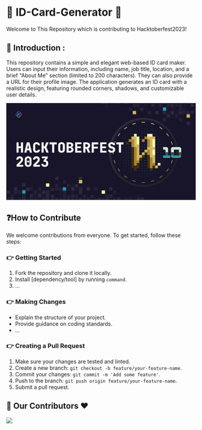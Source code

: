 # 🪪 ID-Card-Generator 🪪
Welcome to This Repository which is contributing to Hacktoberfest2023!

## 📌 Introduction :
This repository contains a simple and elegant web-based ID card maker. Users can input their information, including name, job title, location, and a brief "About Me" section (limited to 200 characters). They can also provide a URL for their profile image. The application generates an ID card with a realistic design, featuring rounded corners, shadows, and customizable user details. 

<p align="center">
    <img width="1000" src="./assets/1.png" alt="banner">
</p>



## ❓How to Contribute

We welcome contributions from everyone. To get started, follow these steps:

### 👉 Getting Started

1. Fork the repository and clone it locally.
2. Install [dependency/tool] by running `command`.
3. ...

### 👉 Making Changes

- Explain the structure of your project.
- Provide guidance on coding standards.
- ...

### 👉 Creating a Pull Request

1. Make sure your changes are tested and linted.
2. Create a new branch: `git checkout -b feature/your-feature-name`.
3. Commit your changes: `git commit -m 'Add some feature'`.
4. Push to the branch: `git push origin feature/your-feature-name`.
5. Submit a pull request.

## 🤝 Our Contributors ❤️
<a href="https://github.com/RahulBRB/ID-Card-Generator/graphs/contributors">
  <img src="https://contrib.rocks/image?repo=RahulBRB/ID-Card-Generator" />
</a>

